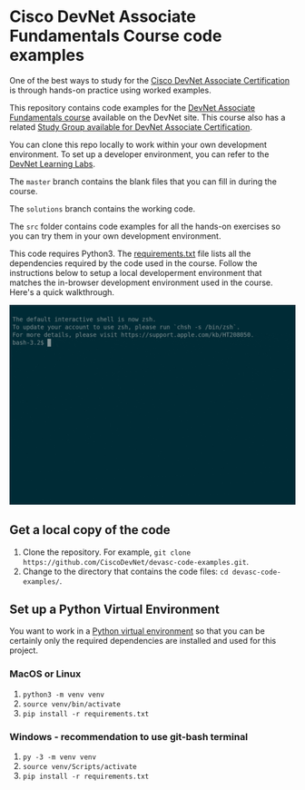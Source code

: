 # Cisco DevNet Associate Fundamentals Course code examples

One of the best ways to study for the [Cisco DevNet Associate Certification](https://developer.cisco.com/certification/) is through hands-on practice using worked examples. 

This repository contains code examples for the [DevNet Associate Fundamentals course](https://developer.cisco.com/certification/fundamentals/?utm_campaign=github21&utm_source=website&utm_medium=github-devasc-code-examples) available on the DevNet site. This course also has a related [Study Group available for DevNet Associate Certification](https://developer.cisco.com/certification/devasc-group/?utm_campaign=github21&utm_source=website&utm_medium=github-devasc-code-examples).

You can clone this repo locally to work within your own development environment. To set up a developer environment, you can refer to the [DevNet Learning Labs](https://developer.cisco.com/learning-labs/setup/?utm_campaign=github21&utm_source=website&utm_medium=github-devasc-code-examples).

The `master` branch contains the blank files that you can fill in during the course.

The `solutions` branch contains the working code.

The `src` folder contains code examples for all the hands-on exercises so you can try them in your own development environment. 

This code requires Python3. The [requirements.txt](./requirements.txt) file lists all the dependencies required by the code used in the course. Follow the instructions below to setup a local developerment environment that matches the in-browser development environment used in the course. Here's a quick walkthrough.

![asciicast demo](demo.gif)

## Get a local copy of the code

1. Clone the repository. For example, `git clone https://github.com/CiscoDevNet/devasc-code-examples.git`. 
2. Change to the directory that contains the code files: `cd devasc-code-examples/`.
   
## Set up a Python Virtual Environment

You want to work in a [Python virtual environment](https://docs.python.org/3/tutorial/venv.html) so that you can be certainly only the required dependencies are installed and used for this project. 

### MacOS or Linux

1. `python3 -m venv venv`
2. `source venv/bin/activate`
3. `pip install -r requirements.txt`
        
### Windows - recommendation to use git-bash terminal

1. `py -3 -m venv venv`
2. `source venv/Scripts/activate`
3. `pip install -r requirements.txt`
